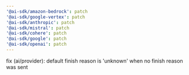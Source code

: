 ```yaml
---
'@ai-sdk/amazon-bedrock': patch
'@ai-sdk/google-vertex': patch
'@ai-sdk/anthropic': patch
'@ai-sdk/mistral': patch
'@ai-sdk/cohere': patch
'@ai-sdk/google': patch
'@ai-sdk/openai': patch
---
```


fix (ai/provider): default finish reason is 'unknown' when no finish reason was sent
